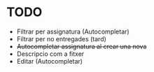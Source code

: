 # TODO

- Filtrar per assignatura (Autocompletar)
- Filtrar per no entregades (tard)
- ~~Autocompletar assignatura al crear una nova~~
- Descripcio com a fitxer
- Editar (Autocompletar)
